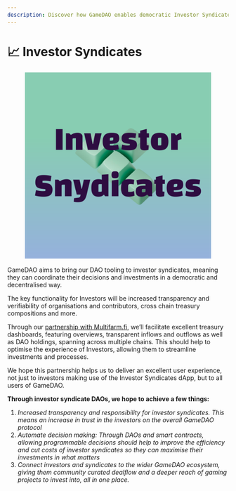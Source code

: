 ```yaml
---
description: Discover how GameDAO enables democratic Investor Syndicates
---
```


# 📈 Investor Syndicates

<figure><img src="../.gitbook/assets/Copy of random asset test.png" alt=""><figcaption></figcaption></figure>

GameDAO aims to bring our DAO tooling to investor syndicates, meaning they can coordinate their decisions and investments in a democratic and decentralised way.

The key functionality for Investors will be increased transparency and verifiability of organisations and contributors, cross chain treasury compositions and more.

Through our [partnership with Multifarm.fi](https://blog.gamedao.co/gamedao-x-multifarm-fi-building-a-trove-of-treasuries-bd3c477f2c37), we’ll facilitate excellent treasury dashboards, featuring overviews, transparent inflows and outflows as well as DAO holdings, spanning across multiple chains. This should help to optimise the experience of Investors, allowing them to streamline investments and processes.

We hope this partnership helps us to deliver an excellent user experience, not just to investors making use of the Investor Syndicates dApp, but to all users of GameDAO.

**Through investor syndicate DAOs, we hope to achieve a few things:**

1. _Increased transparency and responsibility for investor syndicates. This means an increase in trust in the investors on the overall GameDAO protocol_
2. _Automate decision making: Through DAOs and smart contracts, allowing programmable decisions should help to improve the efficiency and cut costs of investor syndicates so they can maximise their investments in what matters_
3. _Connect investors and syndicates to the wider GameDAO ecosystem, giving them community curated dealflow and a deeper reach of gaming projects to invest into, all in one place._
